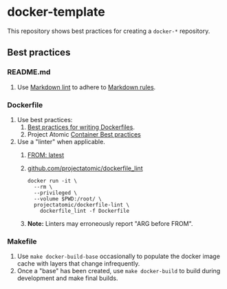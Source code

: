 # docker-template

This repository shows best practices for creating a `docker-*` repository.

## Best practices

### README.md

1. Use [Markdown lint](https://dlaa.me/markdownlint/) to adhere to
    [Markdown rules](https://github.com/DavidAnson/markdownlint/blob/master/doc/Rules.md).

### Dockerfile

1. Use best practices:
    1. [Best practices for writing Dockerfiles](https://docs.docker.com/develop/develop-images/dockerfile_best-practices/).
    1. Project Atomic [Container Best practices](http://docs.projectatomic.io/container-best-practices)
1. Use a "linter" when applicable.
    1. [FROM: latest](https://www.fromlatest.io)
    1. [github.com/projectatomic/dockerfile_lint](https://github.com/projectatomic/dockerfile_lint)

        ```console
        docker run -it \
          --rm \
          --privileged \
          --volume $PWD:/root/ \
          projectatomic/dockerfile-lint \
            dockerfile_lint -f Dockerfile
        ```

    1. **Note:** Linters may erroneously report "ARG before FROM".

### Makefile

1. Use `make docker-build-base` occasionally to populate the docker image cache with layers that change infrequently.
1. Once a "base" has been created, use `make docker-build` to build during development and make final builds.

